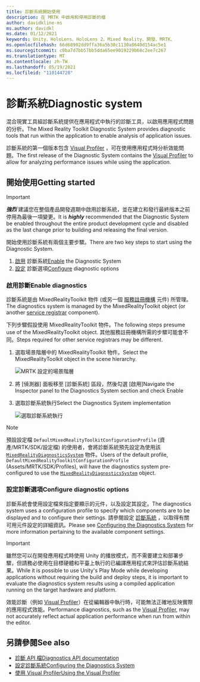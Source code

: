 ```yaml
---
title: 診斷系統開始使用
description: 在 MRTK 中啟用和停用診斷的檔
author: davidkline-ms
ms.author: davidkl
ms.date: 01/12/2021
keywords: Unity、HoloLens、HoloLens 2、Mixed Reality、開發、MRTK、
ms.openlocfilehash: 66d68902dd9ffa36a5b30c1130a8640d154ac5e1
ms.sourcegitcommit: c0ba7d7bb57bb5dda65ee9019229b68c2ee7c267
ms.translationtype: MT
ms.contentlocale: zh-TW
ms.lasthandoff: 05/19/2021
ms.locfileid: "110144728"
---
```

# <a name="diagnostic-system"></a><span data-ttu-id="ed89a-104">診斷系統</span><span class="sxs-lookup"><span data-stu-id="ed89a-104">Diagnostic system</span></span>

<span data-ttu-id="ed89a-105">混合現實工具組診斷系統提供在應用程式中執行的診斷工具，以啟用應用程式問題的分析。</span><span class="sxs-lookup"><span data-stu-id="ed89a-105">The Mixed Reality Toolkit Diagnostic System provides diagnostic tools that run within the application to enable analysis of application issues.</span></span>

<span data-ttu-id="ed89a-106">診斷系統的第一個版本包含 [Visual Profiler](using-visual-profiler.md) ，可在使用應用程式時分析效能問題。</span><span class="sxs-lookup"><span data-stu-id="ed89a-106">The first release of the Diagnostic System contains the [Visual Profiler](using-visual-profiler.md) to allow for analyzing performance issues while using the application.</span></span>

## <a name="getting-started"></a><span data-ttu-id="ed89a-107">開始使用</span><span class="sxs-lookup"><span data-stu-id="ed89a-107">Getting started</span></span>

> [!IMPORTANT]
> <span data-ttu-id="ed89a-108">**_強烈_** 建議您在整個產品開發週期中啟用診斷系統，並在建立和發行最終版本之前停用為最後一項變更。</span><span class="sxs-lookup"><span data-stu-id="ed89a-108">It is **_highly_** recommended that the Diagnostic System be enabled throughout the entire product development cycle and disabled as the last change prior to building and releasing the final version.</span></span>

<span data-ttu-id="ed89a-109">開始使用診斷系統有兩個主要步驟。</span><span class="sxs-lookup"><span data-stu-id="ed89a-109">There are two key steps to start using the Diagnostic System.</span></span>

1. <span data-ttu-id="ed89a-110">[啟用](#enable-diagnostics) 診斷系統</span><span class="sxs-lookup"><span data-stu-id="ed89a-110">[Enable](#enable-diagnostics) the Diagnostic System</span></span>
2. <span data-ttu-id="ed89a-111">[設定](#configure-diagnostic-options) 診斷選項</span><span class="sxs-lookup"><span data-stu-id="ed89a-111">[Configure](#configure-diagnostic-options) diagnostic options</span></span>

### <a name="enable-diagnostics"></a><span data-ttu-id="ed89a-112">啟用診斷</span><span class="sxs-lookup"><span data-stu-id="ed89a-112">Enable diagnostics</span></span>

<span data-ttu-id="ed89a-113">診斷系統是由 MixedRealityToolkit 物件 (或另一個 [服務註冊機構](xref:Microsoft.MixedReality.Toolkit.IMixedRealityServiceRegistrar) 元件) 所管理。</span><span class="sxs-lookup"><span data-stu-id="ed89a-113">The diagnostics system is managed by the MixedRealityToolkit object (or another [service registrar](xref:Microsoft.MixedReality.Toolkit.IMixedRealityServiceRegistrar) component).</span></span>

<span data-ttu-id="ed89a-114">下列步驟假設使用 MixedRealityToolkit 物件。</span><span class="sxs-lookup"><span data-stu-id="ed89a-114">The following steps presume use of the MixedRealityToolkit object.</span></span> <span data-ttu-id="ed89a-115">其他服務註冊機構所需的步驟可能會不同。</span><span class="sxs-lookup"><span data-stu-id="ed89a-115">Steps required for other service registrars may be different.</span></span>

1. <span data-ttu-id="ed89a-116">選取場景階層中的 MixedRealityToolkit 物件。</span><span class="sxs-lookup"><span data-stu-id="ed89a-116">Select the MixedRealityToolkit object in the scene hierarchy.</span></span>

    ![MRTK 設定的場景階層](../images/MRTK_ConfiguredHierarchy.png)

1. <span data-ttu-id="ed89a-118">將 [偵測器] 面板移至 [診斷系統] 區段，然後勾選 [啟用]</span><span class="sxs-lookup"><span data-stu-id="ed89a-118">Navigate the Inspector panel to the Diagnostics System section and check Enable</span></span>
1. <span data-ttu-id="ed89a-119">選取診斷系統執行</span><span class="sxs-lookup"><span data-stu-id="ed89a-119">Select the Diagnostics System implementation</span></span>

    ![選取診斷系統執行](../images/diagnostics/DiagnosticsSelectSystemType.png)

> [!NOTE]
> <span data-ttu-id="ed89a-121">預設設定檔 `DefaultMixedRealityToolkitConfigurationProfile` (資產/MRTK/SDK/設定檔) 的使用者，會將診斷系統預先設定為使用該 [`MixedRealityDiagnosticsSystem`](xref:Microsoft.MixedReality.Toolkit.Diagnostics.MixedRealityDiagnosticsSystem) 物件。</span><span class="sxs-lookup"><span data-stu-id="ed89a-121">Users of the default profile, `DefaultMixedRealityToolkitConfigurationProfile` (Assets/MRTK/SDK/Profiles), will have the diagnostics system pre-configured to use the [`MixedRealityDiagnosticsSystem`](xref:Microsoft.MixedReality.Toolkit.Diagnostics.MixedRealityDiagnosticsSystem) object.</span></span>

### <a name="configure-diagnostic-options"></a><span data-ttu-id="ed89a-122">設定診斷選項</span><span class="sxs-lookup"><span data-stu-id="ed89a-122">Configure diagnostic options</span></span>

<span data-ttu-id="ed89a-123">診斷系統會使用設定檔來指定要顯示的元件，以及設定其設定。</span><span class="sxs-lookup"><span data-stu-id="ed89a-123">The diagnostics system uses a configuration profile to specify which components are to be displayed and to configure their settings.</span></span> <span data-ttu-id="ed89a-124">請參閱設定 [診斷系統](configuring-diagnostics.md) ，以取得有關可用元件設定的詳細資訊。</span><span class="sxs-lookup"><span data-stu-id="ed89a-124">Please see [Configuring the Diagnostics System](configuring-diagnostics.md) for more information pertaining to the available component settings.</span></span>

> [!IMPORTANT]
> <span data-ttu-id="ed89a-125">雖然您可以在開發應用程式時使用 Unity 的播放模式，而不需要建立和部署步驟，但請務必使用在目標硬體和平臺上執行的已編譯應用程式來評估診斷系統結果。</span><span class="sxs-lookup"><span data-stu-id="ed89a-125">While it is possible to use Unity's Play Mode while developing applications without requiring the build and deploy steps, it is important to evaluate the diagnostics system results using a compiled application running on the target hardware and platform.</span></span>
>
> <span data-ttu-id="ed89a-126">效能診斷（例如 [Visual Profiler](using-visual-profiler.md)）在從編輯器中執行時，可能無法正確地反映實際的應用程式效能。</span><span class="sxs-lookup"><span data-stu-id="ed89a-126">Performance diagnostics, such as the [Visual Profiler](using-visual-profiler.md), may not accurately reflect actual application performance when run from within the editor.</span></span>

## <a name="see-also"></a><span data-ttu-id="ed89a-127">另請參閱</span><span class="sxs-lookup"><span data-stu-id="ed89a-127">See also</span></span>

- [<span data-ttu-id="ed89a-128">診斷 API 檔</span><span class="sxs-lookup"><span data-stu-id="ed89a-128">Diagnostics API documentation</span></span>](xref:Microsoft.MixedReality.Toolkit.Diagnostics)
- [<span data-ttu-id="ed89a-129">設定診斷系統</span><span class="sxs-lookup"><span data-stu-id="ed89a-129">Configuring the Diagnostics System</span></span>](configuring-diagnostics.md)
- [<span data-ttu-id="ed89a-130">使用 Visual Profiler</span><span class="sxs-lookup"><span data-stu-id="ed89a-130">Using the Visual Profiler</span></span>](using-visual-profiler.md)
